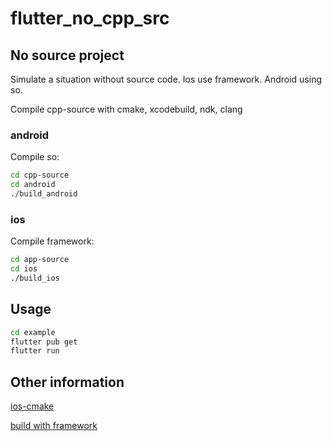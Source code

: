 # flutter_no_cpp_src

## No source project

Simulate a situation without source code.
Ios use framework.
Android using so.

Compile cpp-source with cmake, xcodebuild, ndk, clang

### android

Compile so:

```bash
cd cpp-source
cd android
./build_android
```

### ios

Compile framework:

```bash
cd app-source
cd ios
./build_ios
```

## Usage

```bash
cd example
flutter pub get
flutter run
```

## Other information

[ios-cmake](https://github.com/leetal/ios-cmake)

[build with framework](https://blog.csdn.net/zhaowd2001/article/details/89925284)
